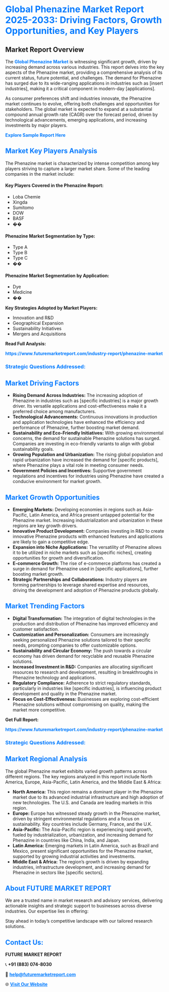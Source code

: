 <h1 style="color: #007BFF;">Global Phenazine Market Report 2025-2033: Driving Factors, Growth Opportunities, and Key Players</h1>

<section id="overview">
<h2>Market Report Overview</h2>
<p>The <a href="https://www.futuremarketreport.com/industry-report/phenazine-market" style="color: #007BFF; text-decoration: none;"><strong>Global Phenazine Market</strong></a> is witnessing significant growth, driven by increasing demand across various industries. This report delves into the key aspects of the Phenazine market, providing a comprehensive analysis of its current status, future potential, and challenges. The demand for Phenazine has surged due to its wide-ranging applications in industries such as [insert industries], making it a critical component in modern-day [applications].</p>
<p>As consumer preferences shift and industries innovate, the Phenazine market continues to evolve, offering both challenges and opportunities for stakeholders. The global market is expected to expand at a substantial compound annual growth rate (CAGR) over the forecast period, driven by technological advancements, emerging applications, and increasing investments by major players.</p>
</section>

<section id="overview">
<p><a href="https://www.futuremarketreport.com/request-sample/reportId=118484" style="color: #007BFF; text-decoration: none;"><strong>Explore Sample Report Here</strong></a></p>
</section>

<section id="key-players">
<h2 style="color: #007BFF;">Market Key Players Analysis</h2>
<p>The Phenazine market is characterized by intense competition among key players striving to capture a larger market share. Some of the leading companies in the market include:</p>
<h4>Key Players Covered in the Phenazine Report:</h4>
<ul><li>Loba Chemie</li><li>Xingda</li><li>Sumitomo</li><li>DOW</li><li>BASF</li><li>��</li></ul>
<h4>Phenazine Market Segmentation by Type:</h4>
<ul><li>Type A</li><li>Type B</li><li>Type C</li><li>��</li></ul>

<h4>Phenazine Market Segmentation by Application:</h4>
<ul><li>Dye</li><li>Medicine</li><li>��</li></ul>
<p><strong>Key Strategies Adopted by Market Players:</strong></p>
<ul>
<li>Innovation and R&D</li>
<li>Geographical Expansion</li>
<li>Sustainability Initiatives</li>
<li>Mergers and Acquisitions</li>
</ul>
</section>

<section>
<p><strong>Read Full Analysis: </strong></p><a href="https://www.futuremarketreport.com/industry-report/phenazine-market" style="color: #007BFF; text-decoration: none;"><strong>https://www.futuremarketreport.com/industry-report/phenazine-market</strong></a>
<h3 style="color: #007BFF;">Strategic Questions Addressed:</h3>
</section>

<section id="driving-factors">
<h2 style="color: #007BFF;">Market Driving Factors</h2>
<ul>
<li><strong>Rising Demand Across Industries:</strong> The increasing adoption of Phenazine in industries such as [specific industries] is a major growth driver. Its versatile applications and cost-effectiveness make it a preferred choice among manufacturers.</li>
<li><strong>Technological Advancements:</strong> Continuous innovations in production and application technologies have enhanced the efficiency and performance of Phenazine, further boosting market demand.</li>
<li><strong>Sustainability and Eco-Friendly Initiatives:</strong> With growing environmental concerns, the demand for sustainable Phenazine solutions has surged. Companies are investing in eco-friendly variants to align with global sustainability goals.</li>
<li><strong>Growing Population and Urbanization:</strong> The rising global population and rapid urbanization have increased the demand for [specific products], where Phenazine plays a vital role in meeting consumer needs.</li>
<li><strong>Government Policies and Incentives:</strong> Supportive government regulations and incentives for industries using Phenazine have created a conducive environment for market growth.</li>
</ul>
</section>

<section id="growth-opportunities">
<h2 style="color: #007BFF;">Market Growth Opportunities</h2>
<ul>
<li><strong>Emerging Markets:</strong> Developing economies in regions such as Asia-Pacific, Latin America, and Africa present untapped potential for the Phenazine market. Increasing industrialization and urbanization in these regions are key growth drivers.</li>
<li><strong>Innovative Product Development:</strong> Companies investing in R&D to create innovative Phenazine products with enhanced features and applications are likely to gain a competitive edge.</li>
<li><strong>Expansion into Niche Applications:</strong> The versatility of Phenazine allows it to be utilized in niche markets such as [specific niches], creating opportunities for growth and diversification.</li>
<li><strong>E-commerce Growth:</strong> The rise of e-commerce platforms has created a surge in demand for Phenazine used in [specific applications], further boosting market growth.</li>
<li><strong>Strategic Partnerships and Collaborations:</strong> Industry players are forming partnerships to leverage shared expertise and resources, driving the development and adoption of Phenazine products globally.</li>
</ul>
</section>

<section id="trending-factors">
<h2 style="color: #007BFF;">Market Trending Factors</h2>
<ul>
<li><strong>Digital Transformation:</strong> The integration of digital technologies in the production and distribution of Phenazine has improved efficiency and customer satisfaction.</li>
<li><strong>Customization and Personalization:</strong> Consumers are increasingly seeking personalized Phenazine solutions tailored to their specific needs, prompting companies to offer customizable options.</li>
<li><strong>Sustainability and Circular Economy:</strong> The push towards a circular economy has driven demand for recyclable and reusable Phenazine solutions.</li>
<li><strong>Increased Investment in R&D:</strong> Companies are allocating significant resources to research and development, resulting in breakthroughs in Phenazine technology and applications.</li>
<li><strong>Regulatory Compliance:</strong> Adherence to strict regulatory standards, particularly in industries like [specific industries], is influencing product development and quality in the Phenazine market.</li>
<li><strong>Focus on Cost-Effectiveness:</strong> Businesses are exploring cost-efficient Phenazine solutions without compromising on quality, making the market more competitive.</li>
</ul>
</section>

<section>
<p><strong>Get Full Report: </strong></p><a href="https://www.futuremarketreport.com/industry-report/phenazine-market" style="color: #007BFF; text-decoration: none;"><strong>https://www.futuremarketreport.com/industry-report/phenazine-market</strong></a>
<h3 style="color: #007BFF;">Strategic Questions Addressed:</h3>
</section>


<section id="regional-analysis">
<h2 style="color: #007BFF;">Market Regional Analysis</h2>
<p>The global Phenazine market exhibits varied growth patterns across different regions. The key regions analyzed in this report include North America, Europe, Asia-Pacific, Latin America, and the Middle East & Africa:</p>
<ul>
<li><strong>North America:</strong> This region remains a dominant player in the Phenazine market due to its advanced industrial infrastructure and high adoption of new technologies. The U.S. and Canada are leading markets in this region.</li>
<li><strong>Europe:</strong> Europe has witnessed steady growth in the Phenazine market, driven by stringent environmental regulations and a focus on sustainability. Key countries include Germany, France, and the U.K.</li>
<li><strong>Asia-Pacific:</strong> The Asia-Pacific region is experiencing rapid growth, fueled by industrialization, urbanization, and increasing demand for Phenazine in countries like China, India, and Japan.</li>
<li><strong>Latin America:</strong> Emerging markets in Latin America, such as Brazil and Mexico, present significant opportunities for the Phenazine market, supported by growing industrial activities and investments.</li>
<li><strong>Middle East & Africa:</strong> The region’s growth is driven by expanding industries, infrastructure development, and increasing demand for Phenazine in sectors like [specific sectors].</li>
</ul>
</section>

<footer>
<h2 style="color: #007BFF;">About FUTURE MARKET REPORT</h2>
<p>We are a trusted name in market research and advisory services, delivering actionable insights and strategic support to businesses across diverse industries. Our expertise lies in offering:</p>

<p>Stay ahead in today’s competitive landscape with our tailored research solutions.</p>

<h2 style="color: #007BFF;">Contact Us:</h2>
<p><strong>FUTURE MARKET REPORT</strong></p>
<p>📞 <strong>+91 (883) 074-8030</strong></p>
<p>📧 <strong><a href="mailto:help@futuremarketreport.com" style="color: #007BFF;">help@futuremarketreport.com</a></strong></p>
<p>🌐 <strong><a href="https://www.futuremarketreport.com/" style="color: #007BFF;">Visit Our Website</a></strong></p>
</footer>